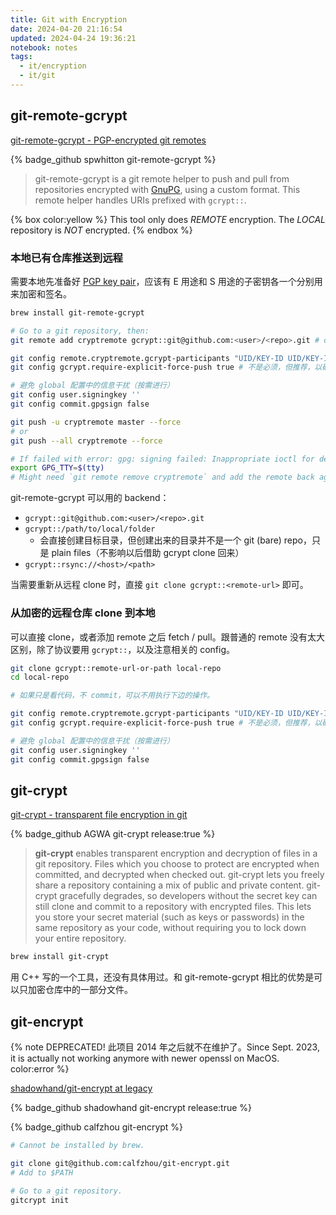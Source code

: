 ```yaml
---
title: Git with Encryption
date: 2024-04-20 21:16:54
updated: 2024-04-24 19:36:21
notebook: notes
tags:
  - it/encryption
  - it/git
---
```

## git-remote-gcrypt

[git-remote-gcrypt - PGP-encrypted git remotes](https://spwhitton.name/tech/code/git-remote-gcrypt/)

{% badge_github spwhitton git-remote-gcrypt %}

> git-remote-gcrypt is a git remote helper to push and pull from repositories encrypted with [GnuPG](https://www.gnupg.org/), using a custom format. This remote helper handles URIs prefixed with `gcrypt::`.

{% box color:yellow %}
This tool only does *REMOTE* encryption. The *LOCAL* repository is *NOT* encrypted.
{% endbox %}

### 本地已有仓库推送到远程

需要本地先准备好 [PGP key pair](/notes/pgp)，应该有 E 用途和 S 用途的子密钥各一个分别用来加密和签名。

``` bash
brew install git-remote-gcrypt

# Go to a git repository, then:
git remote add cryptremote gcrypt::git@github.com:<user>/<repo>.git # or any arbitrary remote name

git config remote.cryptremote.gcrypt-participants "UID/KEY-ID UID/KEY-ID"
git config gcrypt.require-explicit-force-push true # 不是必须，但推荐，以确保 push 的时候一定加上 --force 参数

# 避免 global 配置中的信息干扰（按需进行）
git config user.signingkey ''
git config commit.gpgsign false

git push -u cryptremote master --force
# or
git push --all cryptremote --force

# If failed with error: gpg: signing failed: Inappropriate ioctl for device
export GPG_TTY=$(tty)
# Might need `git remote remove cryptremote` and add the remote back again.
```

git-remote-gcrypt 可以用的 backend：

- `gcrypt::git@github.com:<user>/<repo>.git`
- `gcrypt::/path/to/local/folder`
  - 会直接创建目标目录，但创建出来的目录并不是一个 git (bare) repo，只是 plain files（不影响以后借助 gcrypt clone 回来）
- `gcrypt::rsync://<host>/<path>`

当需要重新从远程 clone 时，直接 `git clone gcrypt::<remote-url>` 即可。

### 从加密的远程仓库 clone 到本地

可以直接 clone，或者添加 remote 之后 fetch / pull。跟普通的 remote 没有太大区别，除了协议要用 `gcrypt::`，以及注意相关的 config。

``` bash
git clone gcrypt::remote-url-or-path local-repo
cd local-repo

# 如果只是看代码，不 commit，可以不用执行下边的操作。

git config remote.cryptremote.gcrypt-participants "UID/KEY-ID UID/KEY-ID"
git config gcrypt.require-explicit-force-push true # 不是必须，但推荐，以确保 push 的时候一定加上 --force 参数

# 避免 global 配置中的信息干扰（按需进行）
git config user.signingkey ''
git config commit.gpgsign false
```

## git-crypt

[git-crypt - transparent file encryption in git](https://www.agwa.name/projects/git-crypt/)

{% badge_github AGWA git-crypt release:true %}

> **git-crypt** enables transparent encryption and decryption of files in a git repository. Files which you choose to protect are encrypted when committed, and decrypted when checked out. git-crypt lets you freely share a repository containing a mix of public and private content. git-crypt gracefully degrades, so developers without the secret key can still clone and commit to a repository with encrypted files. This lets you store your secret material (such as keys or passwords) in the same repository as your code, without requiring you to lock down your entire repository.

``` bash
brew install git-crypt
```

用 C++ 写的一个工具，还没有具体用过。和 git-remote-gcrypt 相比的优势是可以只加密仓库中的一部分文件。

## git-encrypt

{% note DEPRECATED! 此项目 2014 年之后就不在维护了。Since Sept. 2023, it is actually not working anymore with newer openssl on MacOS. color:error %}

[shadowhand/git-encrypt at legacy](https://github.com/shadowhand/git-encrypt/tree/legacy)

{% badge_github shadowhand git-encrypt release:true %}

{% badge_github calfzhou git-encrypt %}

``` bash
# Cannot be installed by brew.

git clone git@github.com:calfzhou/git-encrypt.git
# Add to $PATH

# Go to a git repository.
gitcrypt init
```
